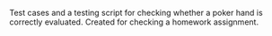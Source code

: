 Test cases and a testing script for checking whether a poker hand is correctly evaluated.
Created for checking a homework assignment. 
